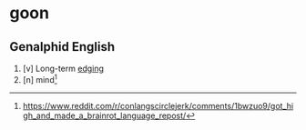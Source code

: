 # goon
## Genalphid English

1. [v] Long-term [edging](edge.md)
2. [n] mind[^1]

[^1]: <https://www.reddit.com/r/conlangscirclejerk/comments/1bwzuo9/got_high_and_made_a_brainrot_language_repost/>